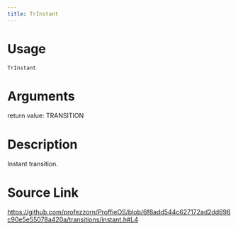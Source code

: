 ```yaml
---
title: TrInstant
---
```


# Usage
```cpp
TrInstant
```

# Arguments
return value: TRANSITION

# Description
Instant transition.

# Source Link
https://github.com/profezzorn/ProffieOS/blob/6f8add544c627172ad2dd698c90e5e55078a420a/transitions/instant.h#L4
